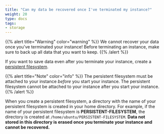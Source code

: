 ```yaml
---
title: "Can my data be recovered once I've terminated my instance?"
weight: 20
type: docs
tags:
- storage
---
```


{{% alert title="Warning" color="warning" %}}
We cannot recover your data once you've terminated your instance! Before
terminating an instance, make sure to back up all data that you want to keep.
{{% /alert %}}

If you want to save data even after you terminate your instance, create a
[persistent filesystem](https://lambdalabs.com/blog/persistent-storage-beta/).

{{% alert title="Note" color="info" %}}
The persistent filesystem must be attached to your instance _before_ you start
your instance. The persistent filesystem cannot be attached to your instance
after you start your instance.
{{% /alert %}}

When you create a persistent filesystem, a directory with the name of your
persistent filesystem is created in your home directory. For example, if the
name of your persistent filesystem is **PERSISTENT-FILESYSTEM**, the directory
is created at `/home/ubuntu/PERSISTENT-FILESYSTEM`. **Data not stored in this
directory is erased once you terminate your instance and cannot be
recovered.**
